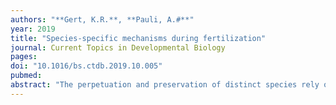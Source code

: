 ```yaml
---
authors: "**Gert, K.R.**, **Pauli, A.#**" 
year: 2019
title: "Species-specific mechanisms during fertilization"
journal: Current Topics in Developmental Biology
pages: 
doi: "10.1016/bs.ctdb.2019.10.005"
pubmed: 
abstract: "The perpetuation and preservation of distinct species rely on mechanisms that ensure that only interactions between gametes of the same species can give rise to viable and fertile offspring. Species-specificity can act at various stages, ranging from physical/behavioral pre-copulatory mechanisms, to pre-zygotic incompatibility during fertilization, to post-zygotic hybrid incompatibility. Herein, we focus on our current knowledge of the molecular mechanisms responsible for species-specificity during fertilization. While still poorly understood, decades of research have led to the discovery of molecules implicated in species-specific gamete interactions, starting from initial sperm-egg attraction to the binding of sperm and egg. While many of these molecules have been described as species-specific in their mode of action, relatively few have been demonstrated as such with definitive evidence. Thus, we also raise remaining questions that need to be addressed in order to characterize gamete interaction molecules as species-specific."
---
```

